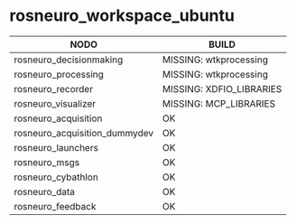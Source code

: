# rosneuro_workspace_ubuntu

| **NODO** | **BUILD**  |
|-|-|
| rosneuro_decisionmaking | MISSING: wtkprocessing |
| rosneuro_processing | MISSING: wtkprocessing |
| rosneuro_recorder | MISSING: XDFIO_LIBRARIES |
| rosneuro_visualizer | MISSING: MCP_LIBRARIES |
| rosneuro_acquisition | OK |
| rosneuro_acquisition_dummydev | OK |
| rosneuro_launchers | OK |
| rosneuro_msgs | OK |
| rosneuro_cybathlon | OK |
| rosneuro_data | OK |
| rosneuro_feedback | OK |
